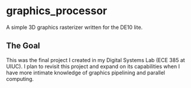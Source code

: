 # graphics_processor
A simple 3D graphics rasterizer written for the DE10 lite.
## The Goal
This was the final project I created in my Digital Systems Lab (ECE 385 at UIUC). I plan to revisit this project and expand on its capabilities when I have more intimate knowledge of graphics pipelining and parallel computing.
